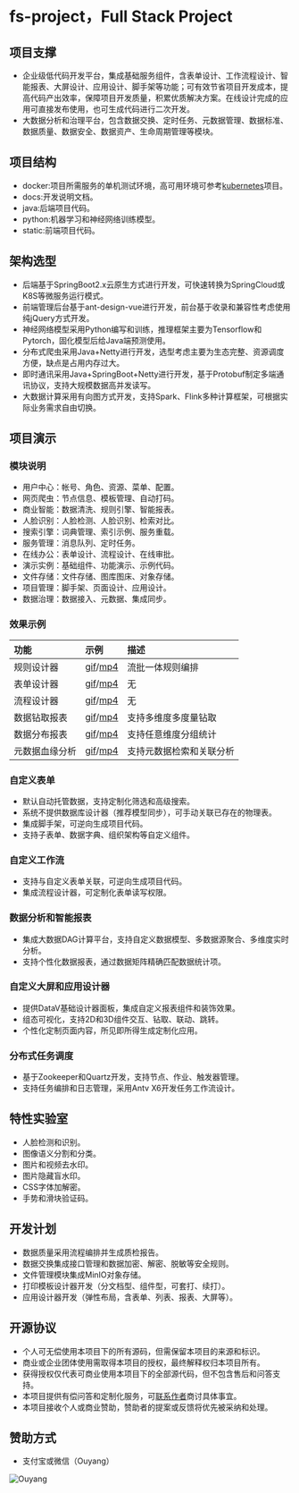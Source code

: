# fs-project，Full Stack Project

## 项目支撑
- 企业级低代码开发平台，集成基础服务组件，含表单设计、工作流程设计、智能报表、大屏设计、应用设计、脚手架等功能；可有效节省项目开发成本，提高代码产出效率，保障项目开发质量，积累优质解决方案。在线设计完成的应用可直接发布使用，也可生成代码进行二次开发。
- 大数据分析和治理平台，包含数据交换、定时任务、元数据管理、数据标准、数据质量、数据安全、数据资产、生命周期管理等模块。

## 项目结构
- docker:项目所需服务的单机测试环境，高可用环境可参考[kubernetes](https://github.com/iisquare/kubernetes)项目。
- docs:开发说明文档。
- java:后端项目代码。
- python:机器学习和神经网络训练模型。
- static:前端项目代码。

## 架构选型
- 后端基于SpringBoot2.x云原生方式进行开发，可快速转换为SpringCloud或K8S等微服务运行模式。
- 前端管理后台基于ant-design-vue进行开发，前台基于收录和兼容性考虑使用纯jQuery方式开发。
- 神经网络模型采用Python编写和训练，推理框架主要为Tensorflow和Pytorch，固化模型后给Java端预测使用。
- 分布式爬虫采用Java+Netty进行开发，选型考虑主要为生态完整、资源调度方便，缺点是占用内存过大。
- 即时通讯采用Java+SpringBoot+Netty进行开发，基于Protobuf制定多端通讯协议，支持大规模数据高并发读写。
- 大数据计算采用有向图方式开发，支持Spark、Flink多种计算框架，可根据实际业务需求自由切换。

## 项目演示

### 模块说明

- 用户中心：帐号、角色、资源、菜单、配置。
- 网页爬虫：节点信息、模板管理、自动打码。
- 商业智能：数据清洗、规则引擎、智能报表。
- 人脸识别：人脸检测、人脸识别、检索对比。
- 搜索引擎：词典管理、索引示例、服务重载。
- 服务管理：消息队列、定时任务。
- 在线办公：表单设计、流程设计、在线审批。
- 演示实例：基础组件、功能演示、示例代码。
- 文件存储：文件存储、图库图床、对象存储。
- 项目管理：脚手架、页面设计、应用设计。
- 数据治理：数据接入、元数据、集成同步。

### 效果示例

| 功能 | 示例 | 描述 |
| :----- | :----- | :----- |
| 规则设计器 | [gif](https://raw.githubusercontent.com/iisquare/fs-project-resource/main/static/demo/bi-dag-diagram.gif)/[mp4](https://raw.githubusercontent.com/iisquare/fs-project-resource/main/static/demo/bi-dag-diagram.mp4) | 流批一体规则编排 |
| 表单设计器 | [gif](https://raw.githubusercontent.com/iisquare/fs-project-resource/main/static/demo/oa-form-design.gif)/[mp4](https://raw.githubusercontent.com/iisquare/fs-project-resource/main/static/demo/oa-form-design.mp4) | 无 |
| 流程设计器 | [gif](https://raw.githubusercontent.com/iisquare/fs-project-resource/main/static/demo/oa-flow-design.gif)/[mp4](https://raw.githubusercontent.com/iisquare/fs-project-resource/main/static/demo/oa-flow-design.mp4) | 无 |
| 数据钻取报表 | [gif](https://raw.githubusercontent.com/iisquare/fs-project-resource/main/static/demo/bi-drill-table.gif)/[mp4](https://raw.githubusercontent.com/iisquare/fs-project-resource/main/static/demo/bi-drill-table.mp4) | 支持多维度多度量钻取 |
| 数据分布报表 | [gif](https://raw.githubusercontent.com/iisquare/fs-project-resource/main/static/demo/bi-distribution-table.gif)/[mp4](https://raw.githubusercontent.com/iisquare/fs-project-resource/main/static/demo/bi-distribution-table.mp4) | 支持任意维度分组统计 |
| 元数据血缘分析 | [gif](https://raw.githubusercontent.com/iisquare/fs-project-resource/main/static/demo/govern-meta-blood.gif)/[mp4](https://raw.githubusercontent.com/iisquare/fs-project-resource/main/static/demo/govern-meta-blood.mp4) | 支持元数据检索和关联分析 |

### 自定义表单
- 默认自动托管数据，支持定制化筛选和高级搜索。
- 系统不提供数据库设计器（推荐模型同步），可手动关联已存在的物理表。
- 集成脚手架，可逆向生成项目代码。
- 支持子表单、数据字典、组织架构等自定义组件。

### 自定义工作流
- 支持与自定义表单关联，可逆向生成项目代码。
- 集成流程设计器，可定制化表单读写权限。

### 数据分析和智能报表
- 集成大数据DAG计算平台，支持自定义数据模型、多数据源聚合、多维度实时分析。
- 支持个性化数据报表，通过数据矩阵精确匹配数据统计项。

### 自定义大屏和应用设计器
- 提供DataV基础设计器面板，集成自定义报表组件和装饰效果。
- 组态可视化，支持2D和3D组件交互、钻取、联动、跳转。
- 个性化定制页面内容，所见即所得生成定制化应用。

### 分布式任务调度
- 基于Zookeeper和Quartz开发，支持节点、作业、触发器管理。
- 支持任务编排和日志管理，采用Antv X6开发任务工作流设计。

## 特性实验室
- 人脸检测和识别。
- 图像语义分割和分类。
- 图片和视频去水印。
- 图片隐藏盲水印。
- CSS字体加解密。
- 手势和滑块验证码。

## 开发计划
- 数据质量采用流程编排并生成质检报告。
- 数据交换集成接口管理和数据加密、解密、脱敏等安全规则。
- 文件管理模块集成MinIO对象存储。
- 打印模板设计器开发（分文档型、组件型，可套打、续打）。
- 应用设计器开发（弹性布局，含表单、列表、报表、大屏等）。

## 开源协议

- 个人可无偿使用本项目下的所有源码，但需保留本项目的来源和标识。
- 商业或企业团体使用需取得本项目的授权，最终解释权归本项目所有。
- 获得授权仅代表可商业使用本项目下的全部源代码，但不包含售后和问答支持。
- 本项目提供有偿问答和定制化服务，可[联系作者](mailto:iisquare@163.com)商讨具体事宜。
- 本项目接收个人或商业赞助，赞助者的提案或反馈将优先被采纳和处理。

## 赞助方式

- 支付宝或微信（Ouyang）

![Ouyang](./static/resources/images/sponsor/alipay-and-wechat.jpg)
